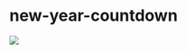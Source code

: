 # new-year-countdown
<img src="https://user-images.githubusercontent.com/68081867/110240347-8af59080-7f5c-11eb-9a84-b55998b2e4a5.gif">
